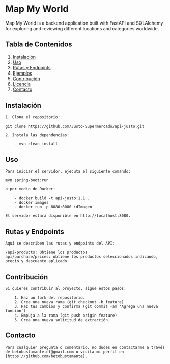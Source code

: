 # Map My World

Map My World is a backend application built with FastAPI and SQLAlchemy for exploring and reviewing different locations and categories worldwide.

## Tabla de Contenidos

1. [Instalación](#instalación)
2. [Uso](#uso)
3. [Rutas y Endpoints](#rutas-y-endpoints)
4. [Ejemplos](#ejemplos)
5. [Contribución](#contribución)
6. [Licencia](#licencia)
7. [Contacto](#contacto)

## Instalación

    1. Clona el repositorio:
    
    git clone https://github.com/Justo-Supermercado/api-justo.git

    2. Instala las dependencias:

        - mvn clean install
        

## Uso
    Para iniciar el servidor, ejecuta el siguiente comando:

    mvn spring-boot:run    

    o por medio de Docker: 
    
        - docker build -t api-justo:1.1 .
        - docker images
        - docker run -p 8080:8080 idImagen

    El servidor estará disponible en http://localhost:8080.

## Rutas y Endpoints
    Aquí se describen las rutas y endpoints del API:

    /api/products: Obtiene los productos
    api/purchase/prices: obtiene los productos seleccionados indicando, precio y descuento aplicado. 

## Contribución
    Si quieres contribuir al proyecto, sigue estos pasos:

        1. Haz un fork del repositorio.
        2. Crea una nueva rama (git checkout -b feature)
        3. Haz tus cambios y confirma (git commit -am 'Agrega una nueva función')
        4. Empuja a la rama (git push origin feature)
        5. Crea una nueva solicitud de extracción.

## Contacto
    Para cualquier pregunta o comentario, no dudes en contactarme a través de betobustamante.ef@gmail.com o visita mi perfil en [https://github.com/betobustamante].
